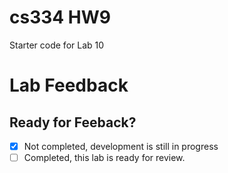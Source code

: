 # cs334 HW9
Starter code for Lab 10

# Lab Feedback

## Ready for Feeback?
 - [x] Not completed, development is still in progress
 - [ ] Completed, this lab is ready for review.

